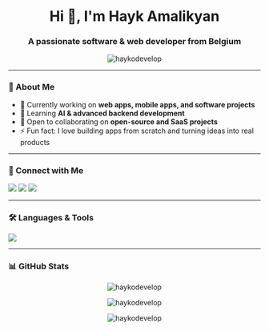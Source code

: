 <h1 align="center">Hi 👋, I'm Hayk Amalikyan</h1>
<h3 align="center">A passionate software & web developer from Belgium</h3>

<p align="center">
  <img src="https://komarev.com/ghpvc/?username=haykodevelop&label=Profile%20views&color=0e75b6&style=flat" alt="haykodevelop" />
</p>

---

### 🚀 About Me  
- 🔭 Currently working on **web apps, mobile apps, and software projects**  
- 🌱 Learning **AI & advanced backend development**  
- 👯 Open to collaborating on **open-source and SaaS projects**  
- ⚡ Fun fact: I love building apps from scratch and turning ideas into real products  

---

### 🤝 Connect with Me  
<p align="left">
<a href="https://linkedin.com/in/hayk-amalikyan" target="blank"><img src="https://img.shields.io/badge/-Hayk%20Amalikyan-blue?style=flat-square&logo=Linkedin&logoColor=white" /></a>
<a href="https://fb.com/hayk.amalikyan" target="blank"><img src="https://img.shields.io/badge/-Hayk%20Amalikyan-blue?style=flat-square&logo=Facebook&logoColor=white" /></a>
<a href="https://instagram.com/hyk__04" target="blank"><img src="https://img.shields.io/badge/-@hyk__04-E4405F?style=flat-square&logo=Instagram&logoColor=white" /></a>
</p>

---

### 🛠️ Languages & Tools  
<p align="left">
  <img src="https://skillicons.dev/icons?i=html,css,js,ts,react,vue,nextjs,nodejs,php,python,flask,java,kotlin,cs,dotnet,mysql,mongodb,firebase,docker,git,figma,tailwind,bootstrap,redux,unity,blender" />
</p>

---

### 📊 GitHub Stats  
<p align="center">
  <img src="https://github-readme-stats.vercel.app/api?username=haykodevelop&show_icons=true&theme=radical" alt="haykodevelop" />
</p>

<p align="center">
  <img src="https://github-readme-stats.vercel.app/api/top-langs?username=haykodevelop&show_icons=true&locale=en&layout=compact&theme=radical" alt="haykodevelop" />
</p>

<p align="center">
  <img src="https://github-readme-streak-stats.herokuapp.com/?user=haykodevelop&theme=radical" alt="haykodevelop" />
</p>
